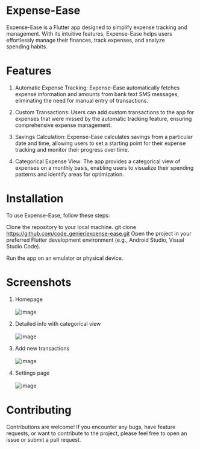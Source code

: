 # Expense-Ease
  Expense-Ease is a Flutter app designed to simplify expense tracking and management. With its intuitive features, Expense-Ease helps users effortlessly manage their finances, track expenses, and analyze     
  spending habits.

# Features
  1. Automatic Expense Tracking: Expense-Ease automatically fetches expense information and amounts from bank text SMS messages, eliminating the need for manual entry of transactions.

  2. Custom Transactions: Users can add custom transactions to the app for expenses that were missed by the automatic tracking feature, ensuring comprehensive expense management.

  3. Savings Calculation: Expense-Ease calculates savings from a particular date and time, allowing users to set a starting point for their expense tracking and monitor their progress over time.

  4. Categorical Expense View: The app provides a categorical view of expenses on a monthly basis, enabling users to visualize their spending patterns and identify areas for optimization.

# Installation
  To use Expense-Ease, follow these steps:

  Clone the repository to your local machine.
    git clone https://github.com/code_genier/expense-ease.git
  Open the project in your preferred Flutter development environment (e.g., Android Studio, Visual Studio Code).

  Run the app on an emulator or physical device.

# Screenshots
  1. Homepage<br><br>
    ![image](https://github.com/code-genier/Expense-Ease/assets/75497784/8af13461-67a2-4da0-9daa-79f025afd1b4)
  
  2. Detailed info with categorical view<br><br>
    ![image](https://github.com/code-genier/Expense-Ease/assets/75497784/2fec743e-8eb0-46cb-a6b3-e9b2a0bbbdda)

  3. Add new transactions<br><br>
    ![image](https://github.com/code-genier/Expense-Ease/assets/75497784/d512bb32-b363-4b58-a0b5-3f19faf8b435)

  4. Settings page<br><br>
     ![image](https://github.com/code-genier/Expense-Ease/assets/75497784/98fafd17-5eb9-4828-9568-9c131e048fda)


# Contributing
  Contributions are welcome! If you encounter any bugs, have feature requests, or want to contribute to the project, please feel free to open an issue or submit a pull request.

